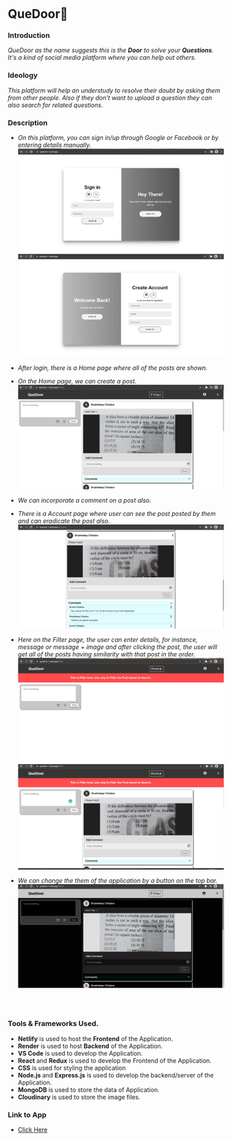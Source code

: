 # QueDoor🚀

### Introduction

<p>
<em>

QueDoor as the name suggests this is the <b>Door</b> to solve your <b>Questions</b>. It's a kind of social media platform where you can help out others.
</em>

</p>

### Ideology

<p>
<em>
This platform will help an understudy to resolve their doubt by asking them from other people.
Also if they don't want to upload a question they can also search for related questions.

</em>
</p>

### Description

<p>
<em>

- On this platform, you can sign in/up through Google or Facebook or by entering details manually.
  <br>
  <img src="https://github.com/Shubhdeep12/QueDoor/blob/master/Assets/signin.png" alt="Signin">
  <br>
  <img src="https://github.com/Shubhdeep12/QueDoor/blob/master/Assets/signup.png" alt="Signup">

- After login, there is a Home page where all of the posts are shown.

- On the Home page, we can create a post.
  <br>
  <img src="https://github.com/Shubhdeep12/QueDoor/blob/master/Assets/Home1.png" alt="HOME">

- We can incorporate a comment on a post also.
- There is a Account page where user can see the post posted by them and can eradicate the post also.
  <br>
  <img src="https://github.com/Shubhdeep12/QueDoor/blob/master/Assets/account.png" alt="comment">

- Here on the Filter page, the user can enter details, for instance, message or message + image and after clicking the post, the user will get all of the posts having similarity with that post in the order.
  <br>
  <img src="https://github.com/Shubhdeep12/QueDoor/blob/master/Assets/Filter1.png" alt="filter1">
  <br>
  <img src="https://github.com/Shubhdeep12/QueDoor/blob/master/Assets/filter2.png" alt="filter2">

- We can change the them of the application by a button on the top bar.
  <br>
  <img src="https://github.com/Shubhdeep12/QueDoor/blob/master/Assets/home_dark.png" alt="dark">

</em>
</p>

<br>
<br>

### Tools & Frameworks Used.

- <b>Netlify</b> is used to host the <b>Frontend</b> of the Application.
- <b>Render</b> is used to host <b>Backend</b> of the Application.
- <b>VS Code</b> is used to develop the Application.
- <b>React</b> and <b>Redux</b> is used to develop the Frontend of the Application.
- <b>CSS</b> is used for styling the application
- <b>Node.js</b> and <b>Express.js</b> is used to develop the backend/server of the Application.
- <b>MongoDB</b> is used to store the data of Application.
- <b>Cloudinary</b> is used to store the image files.

### Link to App

- <a href="https://master--famous-starlight-dd0652.netlify.app/">Click Here</a>
